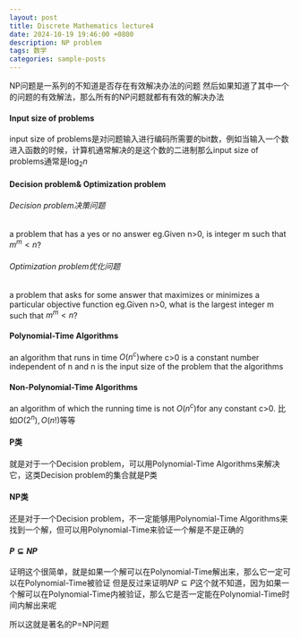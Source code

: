 ```yaml
---
layout: post
title: Discrete Mathematics lecture4
date: 2024-10-19 19:46:00 +0800
description: NP problem
tags: 数学
categories: sample-posts
---
```

NP问题是一系列的不知道是否存在有效解决办法的问题
然后如果知道了其中一个的问题的有效解法，那么所有的NP问题就都有有效的解决办法
#### Input size of problems
input size of problems是对问题输入进行编码所需要的bit数，例如当输入一个数进入函数的时候，计算机通常解决的是这个数的二进制那么input size of problems通常是$\log_2 n$


#### Decision problem& Optimization problem
###### Decision problem决策问题
a problem that has a yes or no answer
eg.Given n>0, is integer m such that $m^m<n$?
###### Optimization problem优化问题
a problem that asks for some answer that maximizes or minimizes a particular objective function
eg.Given n>0, what is the largest integer m such that $m^m<n$?


#### Polynomial-Time Algorithms
an algorithm that runs in time $O(n^c)$where c>0 is a constant number independent of n and n is the input size of the problem that the algorithms

#### Non-Polynomial-Time Algorithms
an algorithm of which the running time is not $O(n^c)$for any constant c>0.
比如$O(2^n),O(n!)$等等


#### P类
就是对于一个Decision problem，可以用Polynomial-Time Algorithms来解决它，这类Decision problem的集合就是P类

#### NP类
还是对于一个Decision problem，不一定能够用Polynomial-Time Algorithms来找到一个解，但可以用Polynomial-Time来验证一个解是不是正确的

#### $P\subseteq NP$
证明这个很简单，就是如果一个解可以在Polynomial-Time解出来，那么它一定可以在Polynomial-Time被验证
但是反过来证明$NP\subseteq P$这个就不知道，因为如果一个解可以在Polynomial-Time内被验证，那么它是否一定能在Polynomial-Time时间内解出来呢

所以这就是著名的P=NP问题